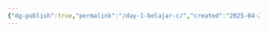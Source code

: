 ```yaml
---
{"dg-publish":true,"permalink":"/day-1-belajar-c/","created":"2025-04-21T11:52:51.381+07:00"}
---
```


